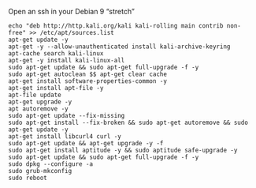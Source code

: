 Open an ssh in your Debian 9 “stretch”

    echo "deb http://http.kali.org/kali kali-rolling main contrib non-free" >> /etc/apt/sources.list
    apt-get update -y
    apt-get -y --allow-unauthenticated install kali-archive-keyring
    apt-cache search kali-linux
    apt-get -y install kali-linux-all
    sudo apt-get update && sudo apt-get full-upgrade -f -y
    sudo apt-get autoclean $$ apt-get clear cache
    apt-get install software-properties-common -y
    apt-get install apt-file -y
    apt-file update
    apt-get upgrade -y
    apt autoremove -y
    sudo apt-get update --fix-missing
    sudo apt-get install --fix-broken && sudo apt-get autoremove && sudo apt-get update -y
    apt-get install libcurl4 curl -y
    sudo apt-get update && apt-get upgrade -y -f
    sudo apt-get install aptitude -y && sudo aptitude safe-upgrade -y
    sudo apt-get update && sudo apt-get full-upgrade -f -y
    sudo dpkg --configure -a
    sudo grub-mkconfig
    sudo reboot
